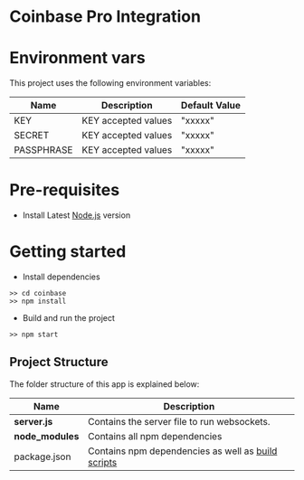 # Coinbase Pro Integration

# Environment vars
This project uses the following environment variables:

| Name                          | Description                         | Default Value                                  |
| ----------------------------- | ------------------------------------| -----------------------------------------------|
|KEY           | KEY accepted values            | "xxxxx"      |
|SECRET           | KEY accepted values            | "xxxxx"      |
|PASSPHRASE           | KEY accepted values            | "xxxxx"      |


# Pre-requisites
- Install Latest [Node.js](https://nodejs.org/en/) version


# Getting started
- Install dependencies
```
>> cd coinbase
>> npm install
```
- Build and run the project
```
>> npm start
```


## Project Structure
The folder structure of this app is explained below:

| Name | Description |
| ------------------------ | --------------------------------------------------------------------------------------------- |
| **server.js**                 | Contains the server file to run websockets.  |
| **node_modules**         | Contains all  npm dependencies                                                            |
| package.json             | Contains npm dependencies as well as [build scripts](#what-if-a-library-isnt-on-definitelytyped)   | tsconfig.json            | Config settings for compiling source code only written in TypeScript    